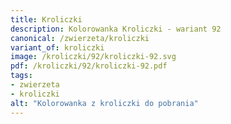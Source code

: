 ```yaml
---
title: Kroliczki
description: Kolorowanka Kroliczki - wariant 92
canonical: /zwierzeta/kroliczki
variant_of: kroliczki
image: /kroliczki/92/kroliczki-92.svg
pdf: /kroliczki/92/kroliczki-92.pdf
tags:
- zwierzeta
- kroliczki
alt: "Kolorowanka z kroliczki do pobrania"
---
```

